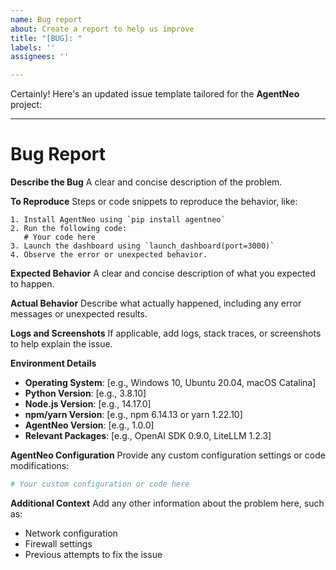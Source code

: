 ```yaml
---
name: Bug report
about: Create a report to help us improve
title: "[BUG]: "
labels: ''
assignees: ''

---
```


Certainly! Here's an updated issue template tailored for the **AgentNeo** project:

---

# Bug Report

**Describe the Bug**
A clear and concise description of the problem.

**To Reproduce**
Steps or code snippets to reproduce the behavior, like:
```
1. Install AgentNeo using `pip install agentneo`
2. Run the following code:
   # Your code here
3. Launch the dashboard using `launch_dashboard(port=3000)`
4. Observe the error or unexpected behavior.
```

**Expected Behavior**
A clear and concise description of what you expected to happen.

**Actual Behavior**
Describe what actually happened, including any error messages or unexpected results.

**Logs and Screenshots**
If applicable, add logs, stack traces, or screenshots to help explain the issue.

**Environment Details**
- **Operating System**: [e.g., Windows 10, Ubuntu 20.04, macOS Catalina]
- **Python Version**: [e.g., 3.8.10]
- **Node.js Version**: [e.g., 14.17.0]
- **npm/yarn Version**: [e.g., npm 6.14.13 or yarn 1.22.10]
- **AgentNeo Version**: [e.g., 1.0.0]
- **Relevant Packages**: [e.g., OpenAI SDK 0.9.0, LiteLLM 1.2.3]

**AgentNeo Configuration**
Provide any custom configuration settings or code modifications:
```python
# Your custom configuration or code here
```

**Additional Context**
Add any other information about the problem here, such as:
- Network configuration
- Firewall settings
- Previous attempts to fix the issue

